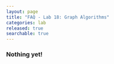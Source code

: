 ```yaml
---
layout: page
title: "FAQ - Lab 18: Graph Algorithms"
categories: lab
released: true
searchable: true
---
```


### Nothing yet!
